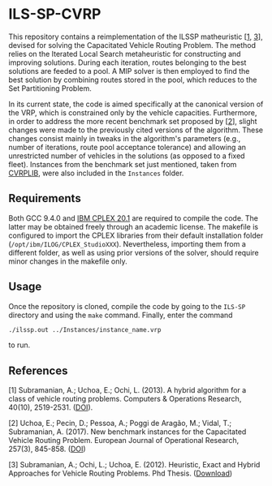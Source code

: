# ILS-SP-CVRP
This repository contains a reimplementation of the ILSSP matheuristic [[1](#1), [3](#3)], devised for solving the Capacitated Vehicle Routing Problem. The method relies on the Iterated Local Search metaheuristic for constructing and improving solutions. During each iteration, routes belonging to the best solutions are feeded to a pool. A MIP solver is then employed to find the best solution by combining routes stored in the pool, which reduces to the Set Partitioning Problem.

In its current state, the code is aimed specifically at the canonical version of the VRP, which is constrained only by the vehicle capacities. Furthermore, in order to address the more recent benchmark set proposed by [[2](#2)], slight changes were made to the previously cited versions of the algorithm. These changes consist mainly in tweaks in the algorithm's parameters (e.g., number of iterations, route pool acceptance tolerance) and allowing an unrestricted number of vehicles in the solutions (as opposed to a fixed fleet). Instances from the benchmark set just mentioned, taken from [CVRPLIB](http://vrp.galgos.inf.puc-rio.br/index.php/en/), were also included in the `Instances` folder.

## Requirements

Both GCC 9.4.0 and [IBM CPLEX 20.1](https://www.ibm.com/products/ilog-cplex-optimization-studio) are required to compile the code. The latter may be obtained freely through an academic license. The makefile is configured to import the CPLEX libraries from their default installation folder (`/opt/ibm/ILOG/CPLEX_StudioXXX`). Nevertheless, importing them from a different folder, as well as using prior versions of the solver, should require minor changes in the makefile only.

## Usage 

Once the repository is cloned, compile the code by going to the `ILS-SP` directory and using the `make` command. Finally, enter the command
```sh
./ilssp.out ../Instances/instance_name.vrp
```
to run.


## References

<a id="1">[1]</a> Subramanian, A.; Uchoa, E.; Ochi, L. (2013).
A hybrid algorithm for a class of vehicle routing problems. Computers & Operations Research, 40(10), 2519-2531. ([DOI](https://doi.org/10.1016/j.cor.2013.01.013)).

<a id="2">[2]</a> Uchoa, E.; Pecin, D.; Pessoa, A.; Poggi de Aragão, M.; Vidal, T.; Subramanian, A. (2017). New benchmark instances for the Capacitated Vehicle Routing Problem. European Journal of Operational Research, 257(3), 845-858. ([DOI](https://doi.org/10.1016/j.ejor.2016.08.012))

<a id="3">[3]</a> Subramanian, A.; Ochi, L.; Uchoa, E. (2012). Heuristic, Exact and Hybrid Approaches for Vehicle Routing Problems. Phd Thesis. ([Download](http://www.ic.uff.br/PosGraduacao/frontend-tesesdissertacoes/download.php?id=532.pdf&tipo=trabalho))
